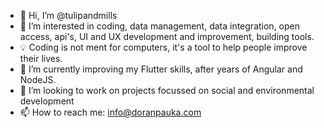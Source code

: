 - 👋 Hi, I’m @tulipandmills
- 👀 I’m interested in coding, data management, data integration, open access, api's, UI and UX development and improvement, building tools.
- 💡 Coding is not ment for computers, it's a tool to help people improve their lives.
- 🌱 I’m currently improving my Flutter skills, after years of Angular and NodeJS.
- 💞️ I’m looking to work on projects focussed on social and environmental development
- 📫 How to reach me: info@doranpauka.com

